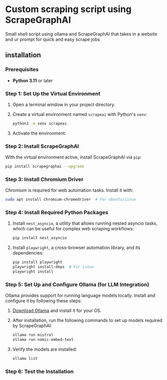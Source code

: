 # Custom scraping script using ScrapeGraphAI

Small shell script using ollama and ScrapeGraphAI that takes in a website and ur prompt for quick and easy scrape jobs

## installation

### Prerequisites

- **Python 3.11** or later

### Step 1: Set Up the Virtual Environment

1. Open a terminal window in your project directory.
2. Create a virtual environment named `scrapeai` with Python's `venv`:

   ```bash
   python3 -m venv scrapeai

   ```

3. Activate the environment:

### Step 2: Install ScrapeGraphAI

With the virtual environment active, install ScrapeGraphAI via `pip`:

```bash
pip install scrapegraphai --upgrade
```

### Step 3: Install Chromium Driver

Chromium is required for web automation tasks. Install it with:

```bash
sudo apt install chromium-chromedriver  # For Ubuntu/Linux
```

### Step 4: Install Required Python Packages

1. Install `nest_asyncio`, a utility that allows running nested asyncio tasks, which can be useful for complex web scraping workflows:

   ```bash
   pip install nest_asyncio
   ```

2. Install `playwright`, a cross-browser automation library, and its dependencies:

   ```bash
   pip install playwright
   playwright install-deps  # For Linux
   playwright install
   ```

### Step 5: Set Up and Configure Ollama (for LLM Integration)

Ollama provides support for running language models locally. Install and configure it by following these steps:

1. [Download Ollama](https://ollama.com/download) and install it for your OS.
2. After installation, run the following commands to set up models required by ScrapeGraphAI:

   ```bash
   ollama run mistral
   ollama run nomic-embed-text
   ```

3. Verify the models are installed:

   ```bash
   ollama list
   ```

### Step 6: Test the Installation
